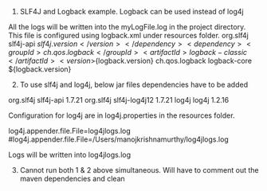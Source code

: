 1) SLF4J and Logback example. Logback can be used instead of log4j

All the logs will be written into the myLogFile.log in the project directory.
This file is configured using logback.xml under resources folder.
<dependency>
            <groupId>org.slf4j</groupId>
            <artifactId>slf4j-api</artifactId>
            <version>${slf4j.version}</version>
        </dependency>
        <dependency>
            <groupId>ch.qos.logback</groupId>
            <artifactId>logback-classic</artifactId>
            <version>${logback.version}</version>
        </dependency>
        <dependency>
            <groupId>ch.qos.logback</groupId>
            <artifactId>logback-core</artifactId>
            <version>${logback.version}</version>
        </dependency>

2)  To use slf4j and log4j, below jar files dependencies have to be added 
<dependency>
    <groupId>org.slf4j</groupId>
    <artifactId>slf4j-api</artifactId>
    <version>1.7.21</version>
</dependency>

<dependency>
    <groupId>org.slf4j</groupId>
    <artifactId>slf4j-log4j12</artifactId>
    <version>1.7.21</version>
</dependency>

<dependency>
    <groupId>log4j</groupId>
    <artifactId>log4j</artifactId>
    <version>1.2.16</version>
</dependency>

Configuration for log4j are in log4j.properties in the resources folder.

log4j.appender.file.File=log4jlogs.log
#log4j.appender.file.File=/Users/manojkrishnamurthy/log4jlogs.log

Logs will be written into log4jlogs.log

3) Cannot run both 1 & 2 above simultaneous. Will have to comment out the maven dependencies and clean
